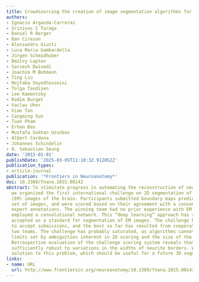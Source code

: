 ```yaml
---
title: Crowdsourcing the creation of image segmentation algorithms for connectomics
authors:
- Ignacio Arganda-Carreras
- Srinivas C Turaga
- Daniel R Berger
- Dan Ciresan
- Alessandro Giusti
- Luca Maria Gambardella
- Jürgen Schmidhuber
- Dmitry Laptev
- Sarvesh Dwivedi
- Joachim M Buhmann
- Ting Liu
- Mojtaba Seyedhosseini
- Tolga Tasdizen
- Lee Kamentsky
- Radim Burget
- Vaclav Uher
- Xiao Tan
- Cangming Sun
- Tuan Pham
- Erhan Bas
- Mustafa Gokhan Uzunbas
- Albert Cardona
- Johannes Schindelin
- H. Sebastian Seung
date: '2015-01-01'
publishDate: '2025-03-05T11:10:32.912852Z'
publication_types:
- article-journal
publication: '*Frontiers in Neuroanatomy*'
doi: 10.3389/fnana.2015.00142
abstract: To stimulate progress in automating the reconstruction of neural circuits,
  we organized the first international challenge on 2D segmentation of electron microscopic
  (EM) images of the brain. Participants submitted boundary maps predicted for a test
  set of images, and were scored based on their agreement with a consensus of human
  expert annotations. The winning team had no prior experience with EM images, and
  employed a convolutional network. This “deep learning” approach has since become
  accepted as a standard for segmentation of EM images. The challenge has continued
  to accept submissions, and the best so far has resulted from cooperation between
  two teams. The challenge has probably saturated, as algorithms cannot progress beyond
  limits set by ambiguities inherent in 2D scoring and the size of the test dataset.
  Retrospective evaluation of the challenge scoring system reveals that it was not
  sufficiently robust to variations in the widths of neurite borders. We propose a
  solution to this problem, which should be useful for a future 3D segmentation challenge.
links:
- name: URL
  url: http://www.frontiersin.org/neuroanatomy/10.3389/fnana.2015.00142/abstract
---
```

